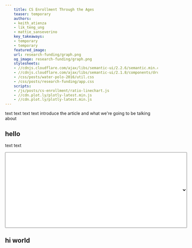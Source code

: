 ```yaml
---
    title: CS Enrollment Through the Ages
    teaser: temporary
    authors:
    - keith_atienza
    - lik_teng_ung
    - mattie_sanseverino
    key_takeaways: 
    - temporary
    - temporary 
    featured_image:
    url: research-funding/graph.png
    og_image: research-funding/graph.png
    stylesheets: 
    - //cdnjs.cloudflare.com/ajax/libs/semantic-ui/2.2.6/semantic.min.css
    - //cdnjs.cloudflare.com/ajax/libs/semantic-ui/2.1.8/components/dropdown.min.css
    - /css/posts/water-polo-2016/util.css
    - /css/posts/research-funding/app.css
    scripts: 
    - /js/posts/cs-enrollment/ratio-linechart.js
    - //cdn.plot.ly/plotly-latest.min.js
    - //cdn.plot.ly/plotly-latest.min.js
---
```

text text text text introduce the article and what we're going to be talking about

## hello
text text 

<div id="tester-wrapper"> 
    <select style="width:600px;height:250px;" id='tester'></div>

## hi world


<div id="div1"></div>
<div id="div2"></div>
    
